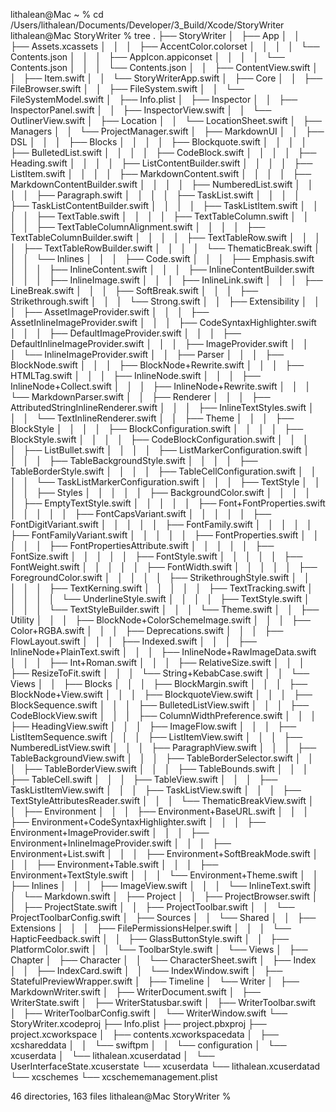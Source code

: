 lithalean@Mac ~ % cd /Users/lithalean/Documents/Developer/3_Build/Xcode/StoryWriter
lithalean@Mac StoryWriter % tree
.
├── StoryWriter
│   ├── App
│   │   ├── Assets.xcassets
│   │   │   ├── AccentColor.colorset
│   │   │   │   └── Contents.json
│   │   │   ├── AppIcon.appiconset
│   │   │   │   └── Contents.json
│   │   │   └── Contents.json
│   │   ├── ContentView.swift
│   │   ├── Item.swift
│   │   └── StoryWriterApp.swift
│   ├── Core
│   │   ├── FileBrowser.swift
│   │   ├── FileSystem.swift
│   │   └── FileSystemModel.swift
│   ├── Info.plist
│   ├── Inspector
│   │   ├── InspectorPanel.swift
│   │   ├── InspectorView.swift
│   │   └── OutlinerView.swift
│   ├── Location
│   │   └── LocationSheet.swift
│   ├── Managers
│   │   └── ProjectManager.swift
│   ├── MarkdownUI
│   │   ├── DSL
│   │   │   ├── Blocks
│   │   │   │   ├── Blockquote.swift
│   │   │   │   ├── BulletedList.swift
│   │   │   │   ├── CodeBlock.swift
│   │   │   │   ├── Heading.swift
│   │   │   │   ├── ListContentBuilder.swift
│   │   │   │   ├── ListItem.swift
│   │   │   │   ├── MarkdownContent.swift
│   │   │   │   ├── MarkdownContentBuilder.swift
│   │   │   │   ├── NumberedList.swift
│   │   │   │   ├── Paragraph.swift
│   │   │   │   ├── TaskList.swift
│   │   │   │   ├── TaskListContentBuilder.swift
│   │   │   │   ├── TaskListItem.swift
│   │   │   │   ├── TextTable.swift
│   │   │   │   ├── TextTableColumn.swift
│   │   │   │   ├── TextTableColumnAlignment.swift
│   │   │   │   ├── TextTableColumnBuilder.swift
│   │   │   │   ├── TextTableRow.swift
│   │   │   │   ├── TextTableRowBuilder.swift
│   │   │   │   └── ThematicBreak.swift
│   │   │   └── Inlines
│   │   │       ├── Code.swift
│   │   │       ├── Emphasis.swift
│   │   │       ├── InlineContent.swift
│   │   │       ├── InlineContentBuilder.swift
│   │   │       ├── InlineImage.swift
│   │   │       ├── InlineLink.swift
│   │   │       ├── LineBreak.swift
│   │   │       ├── SoftBreak.swift
│   │   │       ├── Strikethrough.swift
│   │   │       └── Strong.swift
│   │   ├── Extensibility
│   │   │   ├── AssetImageProvider.swift
│   │   │   ├── AssetInlineImageProvider.swift
│   │   │   ├── CodeSyntaxHighlighter.swift
│   │   │   ├── DefaultImageProvider.swift
│   │   │   ├── DefaultInlineImageProvider.swift
│   │   │   ├── ImageProvider.swift
│   │   │   └── InlineImageProvider.swift
│   │   ├── Parser
│   │   │   ├── BlockNode.swift
│   │   │   ├── BlockNode+Rewrite.swift
│   │   │   ├── HTMLTag.swift
│   │   │   ├── InlineNode.swift
│   │   │   ├── InlineNode+Collect.swift
│   │   │   ├── InlineNode+Rewrite.swift
│   │   │   └── MarkdownParser.swift
│   │   ├── Renderer
│   │   │   ├── AttributedStringInlineRenderer.swift
│   │   │   ├── InlineTextStyles.swift
│   │   │   └── TextInlineRenderer.swift
│   │   ├── Theme
│   │   │   ├── BlockStyle
│   │   │   │   ├── BlockConfiguration.swift
│   │   │   │   ├── BlockStyle.swift
│   │   │   │   ├── CodeBlockConfiguration.swift
│   │   │   │   ├── ListBullet.swift
│   │   │   │   ├── ListMarkerConfiguration.swift
│   │   │   │   ├── TableBackgroundStyle.swift
│   │   │   │   ├── TableBorderStyle.swift
│   │   │   │   ├── TableCellConfiguration.swift
│   │   │   │   └── TaskListMarkerConfiguration.swift
│   │   │   ├── TextStyle
│   │   │   │   ├── Styles
│   │   │   │   │   ├── BackgroundColor.swift
│   │   │   │   │   ├── EmptyTextStyle.swift
│   │   │   │   │   ├── Font+FontProperties.swift
│   │   │   │   │   ├── FontCapsVariant.swift
│   │   │   │   │   ├── FontDigitVariant.swift
│   │   │   │   │   ├── FontFamily.swift
│   │   │   │   │   ├── FontFamilyVariant.swift
│   │   │   │   │   ├── FontProperties.swift
│   │   │   │   │   ├── FontPropertiesAttribute.swift
│   │   │   │   │   ├── FontSize.swift
│   │   │   │   │   ├── FontStyle.swift
│   │   │   │   │   ├── FontWeight.swift
│   │   │   │   │   ├── FontWidth.swift
│   │   │   │   │   ├── ForegroundColor.swift
│   │   │   │   │   ├── StrikethroughStyle.swift
│   │   │   │   │   ├── TextKerning.swift
│   │   │   │   │   ├── TextTracking.swift
│   │   │   │   │   └── UnderlineStyle.swift
│   │   │   │   ├── TextStyle.swift
│   │   │   │   └── TextStyleBuilder.swift
│   │   │   └── Theme.swift
│   │   ├── Utility
│   │   │   ├── BlockNode+ColorSchemeImage.swift
│   │   │   ├── Color+RGBA.swift
│   │   │   ├── Deprecations.swift
│   │   │   ├── FlowLayout.swift
│   │   │   ├── Indexed.swift
│   │   │   ├── InlineNode+PlainText.swift
│   │   │   ├── InlineNode+RawImageData.swift
│   │   │   ├── Int+Roman.swift
│   │   │   ├── RelativeSize.swift
│   │   │   ├── ResizeToFit.swift
│   │   │   └── String+KebabCase.swift
│   │   └── Views
│   │       ├── Blocks
│   │       │   ├── BlockMargin.swift
│   │       │   ├── BlockNode+View.swift
│   │       │   ├── BlockquoteView.swift
│   │       │   ├── BlockSequence.swift
│   │       │   ├── BulletedListView.swift
│   │       │   ├── CodeBlockView.swift
│   │       │   ├── ColumnWidthPreference.swift
│   │       │   ├── HeadingView.swift
│   │       │   ├── ImageFlow.swift
│   │       │   ├── ListItemSequence.swift
│   │       │   ├── ListItemView.swift
│   │       │   ├── NumberedListView.swift
│   │       │   ├── ParagraphView.swift
│   │       │   ├── TableBackgroundView.swift
│   │       │   ├── TableBorderSelector.swift
│   │       │   ├── TableBorderView.swift
│   │       │   ├── TableBounds.swift
│   │       │   ├── TableCell.swift
│   │       │   ├── TableView.swift
│   │       │   ├── TaskListItemView.swift
│   │       │   ├── TaskListView.swift
│   │       │   ├── TextStyleAttributesReader.swift
│   │       │   └── ThematicBreakView.swift
│   │       ├── Environment
│   │       │   ├── Environment+BaseURL.swift
│   │       │   ├── Environment+CodeSyntaxHighlighter.swift
│   │       │   ├── Environment+ImageProvider.swift
│   │       │   ├── Environment+InlineImageProvider.swift
│   │       │   ├── Environment+List.swift
│   │       │   ├── Environment+SoftBreakMode.swift
│   │       │   ├── Environment+Table.swift
│   │       │   ├── Environment+TextStyle.swift
│   │       │   └── Environment+Theme.swift
│   │       ├── Inlines
│   │       │   ├── ImageView.swift
│   │       │   └── InlineText.swift
│   │       └── Markdown.swift
│   ├── Project
│   │   ├── ProjectBrowser.swift
│   │   ├── ProjectState.swift
│   │   ├── ProjectToolbar.swift
│   │   └── ProjectToolbarConfig.swift
│   ├── Sources
│   │   └── Shared
│   │       ├── Extensions
│   │       │   ├── FilePermissionsHelper.swift
│   │       │   └── HapticFeedback.swift
│   │       ├── GlassButtonStyle.swift
│   │       ├── PlatformColor.swift
│   │       └── ToolbarStyle.swift
│   └── Views
│       ├── Chapter
│       ├── Character
│       │   └── CharacterSheet.swift
│       ├── Index
│       │   ├── IndexCard.swift
│       │   └── IndexWindow.swift
│       ├── StatefulPreviewWrapper.swift
│       ├── Timeline
│       └── Writer
│           ├── MarkdownWriter.swift
│           ├── WriterDocument.swift
│           ├── WriterState.swift
│           ├── WriterStatusbar.swift
│           ├── WriterToolbar.swift
│           ├── WriterToolbarConfig.swift
│           └── WriterWindow.swift
└── StoryWriter.xcodeproj
    ├── Info.plist
    ├── project.pbxproj
    ├── project.xcworkspace
    │   ├── contents.xcworkspacedata
    │   ├── xcshareddata
    │   │   └── swiftpm
    │   │       └── configuration
    │   └── xcuserdata
    │       └── lithalean.xcuserdatad
    │           └── UserInterfaceState.xcuserstate
    └── xcuserdata
        └── lithalean.xcuserdatad
            └── xcschemes
                └── xcschememanagement.plist

46 directories, 163 files
lithalean@Mac StoryWriter % 